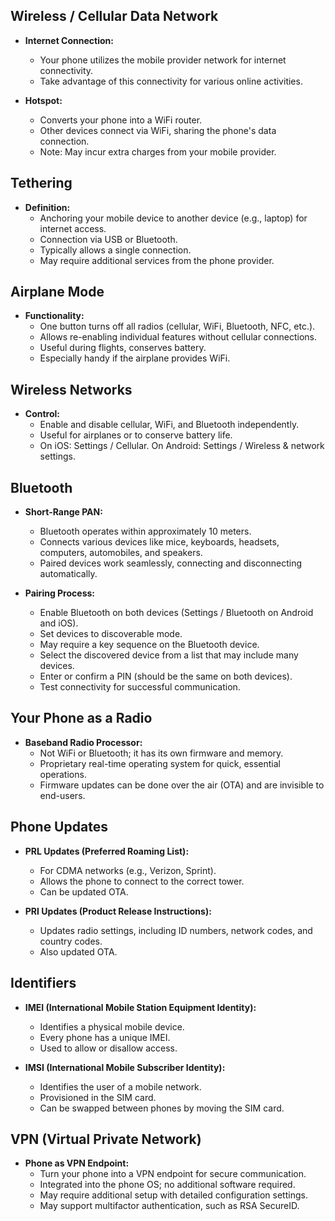 ## Wireless / Cellular Data Network

- **Internet Connection:**
  - Your phone utilizes the mobile provider network for internet connectivity.
  - Take advantage of this connectivity for various online activities.

- **Hotspot:**
  - Converts your phone into a WiFi router.
  - Other devices connect via WiFi, sharing the phone's data connection.
  - Note: May incur extra charges from your mobile provider.

## Tethering

- **Definition:**
  - Anchoring your mobile device to another device (e.g., laptop) for internet access.
  - Connection via USB or Bluetooth.
  - Typically allows a single connection.
  - May require additional services from the phone provider.

## Airplane Mode

- **Functionality:**
  - One button turns off all radios (cellular, WiFi, Bluetooth, NFC, etc.).
  - Allows re-enabling individual features without cellular connections.
  - Useful during flights, conserves battery.
  - Especially handy if the airplane provides WiFi.

## Wireless Networks

- **Control:**
  - Enable and disable cellular, WiFi, and Bluetooth independently.
  - Useful for airplanes or to conserve battery life.
  - On iOS: Settings / Cellular. On Android: Settings / Wireless & network settings.

## Bluetooth

- **Short-Range PAN:**
  - Bluetooth operates within approximately 10 meters.
  - Connects various devices like mice, keyboards, headsets, computers, automobiles, and speakers.
  - Paired devices work seamlessly, connecting and disconnecting automatically.

- **Pairing Process:**
  - Enable Bluetooth on both devices (Settings / Bluetooth on Android and iOS).
  - Set devices to discoverable mode.
  - May require a key sequence on the Bluetooth device.
  - Select the discovered device from a list that may include many devices.
  - Enter or confirm a PIN (should be the same on both devices).
  - Test connectivity for successful communication.

## Your Phone as a Radio

- **Baseband Radio Processor:**
  - Not WiFi or Bluetooth; it has its own firmware and memory.
  - Proprietary real-time operating system for quick, essential operations.
  - Firmware updates can be done over the air (OTA) and are invisible to end-users.

## Phone Updates

- **PRL Updates (Preferred Roaming List):**
  - For CDMA networks (e.g., Verizon, Sprint).
  - Allows the phone to connect to the correct tower.
  - Can be updated OTA.

- **PRI Updates (Product Release Instructions):**
  - Updates radio settings, including ID numbers, network codes, and country codes.
  - Also updated OTA.

## Identifiers

- **IMEI (International Mobile Station Equipment Identity):**
  - Identifies a physical mobile device.
  - Every phone has a unique IMEI.
  - Used to allow or disallow access.

- **IMSI (International Mobile Subscriber Identity):**
  - Identifies the user of a mobile network.
  - Provisioned in the SIM card.
  - Can be swapped between phones by moving the SIM card.

## VPN (Virtual Private Network)

- **Phone as VPN Endpoint:**
  - Turn your phone into a VPN endpoint for secure communication.
  - Integrated into the phone OS; no additional software required.
  - May require additional setup with detailed configuration settings.
  - May support multifactor authentication, such as RSA SecureID.
